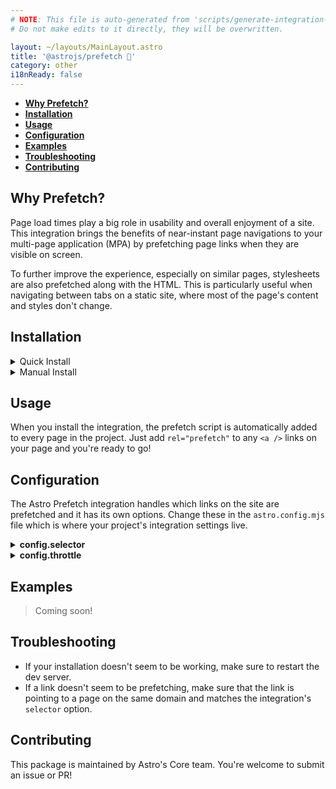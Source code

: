 ```yaml
---
# NOTE: This file is auto-generated from 'scripts/generate-integration-pages.ts'
# Do not make edits to it directly, they will be overwritten.

layout: ~/layouts/MainLayout.astro
title: '@astrojs/prefetch 🔗'
category: other
i18nReady: false
---
```


*   <strong>[Why Prefetch?](https://github.com/withastro/astro/tree/main/packages/integrations/prefetch/#why-prefetch)</strong>
*   <strong>[Installation](https://github.com/withastro/astro/tree/main/packages/integrations/prefetch/#installation)</strong>
*   <strong>[Usage](https://github.com/withastro/astro/tree/main/packages/integrations/prefetch/#usage)</strong>
*   <strong>[Configuration](https://github.com/withastro/astro/tree/main/packages/integrations/prefetch/#configuration)</strong>
*   <strong>[Examples](https://github.com/withastro/astro/tree/main/packages/integrations/prefetch/#examples)</strong>
*   <strong>[Troubleshooting](https://github.com/withastro/astro/tree/main/packages/integrations/prefetch/#troubleshooting)</strong>
*   <strong>[Contributing](https://github.com/withastro/astro/tree/main/packages/integrations/prefetch/#contributing)</strong>

## Why Prefetch?

Page load times play a big role in usability and overall enjoyment of a site. This integration brings the benefits of near-instant page navigations to your multi-page application (MPA) by prefetching page links when they are visible on screen.

To further improve the experience, especially on similar pages, stylesheets are also prefetched along with the HTML. This is particularly useful when navigating between tabs on a static site, where most of the page's content and styles don't change.

## Installation

<details>
  <summary>Quick Install</summary>
  <br/>

The experimental `astro add` command-line tool automates the installation for you. Run one of the following commands in a new terminal window. (If you aren't sure which package manager you're using, run the first command.) Then, follow the prompts, and type "y" in the terminal (meaning "yes") for each one.

```sh
# Using NPM
npx astro add prefetch
# Using Yarn
yarn astro add prefetch
# Using PNPM
pnpx astro add prefetch
```

Then, restart the dev server by typing `CTRL-C` and then `npm run astro dev` in the terminal window that was running Astro.

Because this command is new, it might not properly set things up. If that happens, [feel free to log an issue on our GitHub](https://github.com/withastro/astro/issues) and try the manual installation steps below.

</details>

<details>
  <summary>Manual Install</summary>

<br/>

First, install the `@astrojs/prefetch` package using your package manager. If you're using npm or aren't sure, run this in the terminal:

```sh
npm install @astrojs/prefetch
```

Then, apply this integration to your `astro.config.*` file using the `integrations` property:

**astro.config.mjs**

```js
import prefetch from '@astrojs/prefetch';

export default {
  // ...
  integrations: [prefetch()],
}
```

Then, restart the dev server.

</details>

## Usage

When you install the integration, the prefetch script is automatically added to every page in the project. Just add `rel="prefetch"` to any `<a />` links on your page and you're ready to go!

## Configuration

The Astro Prefetch integration handles which links on the site are prefetched and it has its own options. Change these in the `astro.config.mjs` file which is where your project's integration settings live.

<details>
  <summary><strong>config.selector</strong></summary>

  <br/>

By default the prefetch script searches the page for any links that include a `rel="prefetch"` attribute, ex: `<a rel="prefetch" />` or `<a rel="nofollow prefetch" />`. This behavior can be changed in your `astro.config.*` file to use a custom query selector when finding prefetch links.

  <br/>

```js
import prefetch from '@astrojs/prefetch';

export default {
  // ...
  integrations: [prefetch({
    // Only prefetch links with an href that begins with `/products`
    selector: "a[href^='/products']"
  })],
}
```

</details>

<details>
  <summary><strong>config.throttle</strong></summary>

  <br/>

By default the prefetch script will only prefetch one link at a time. This behavior can be changed in your `astro.config.*` file to increase the limit for concurrent downloads.

  <br/>

```js
import prefetch from '@astrojs/prefetch';

export default {
  // ...
  integrations: [prefetch({
    // Allow up to three links to be prefetched concurrently
    throttle: 3
  })],
}
```

</details>

## Examples

> Coming soon!

## Troubleshooting

*   If your installation doesn't seem to be working, make sure to restart the dev server.
*   If a link doesn't seem to be prefetching, make sure that the link is pointing to a page on the same domain and matches the integration's `selector` option.

## Contributing

This package is maintained by Astro's Core team. You're welcome to submit an issue or PR!
